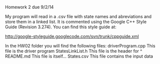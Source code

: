 Homework 2 due 9/2/14

My program will read in a .csv file with state names and abreviations and store them in a linked list. 
It is commented using the Google C++ Style Guide (Revision 3.274). 
You can find this style guide at: 

http://google-styleguide.googlecode.com/svn/trunk/cppguide.xml

In the HW02 folder you will find the following files:
driverProgram.cpp   This file is the driver program 
StatesLinkList.h  	This file is the header for ^
README.md 			This file is itself...
States.csv 			This file contains the input data
